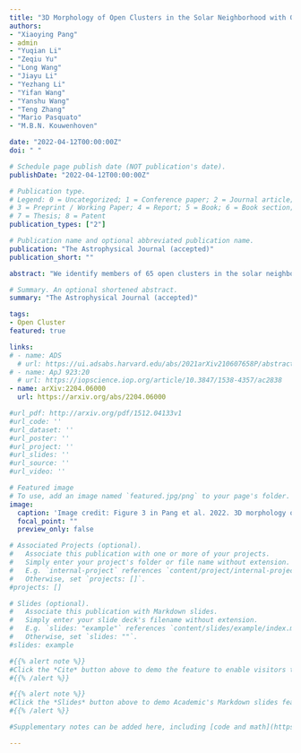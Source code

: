 ```yaml
---
title: "3D Morphology of Open Clusters in the Solar Neighborhood with Gaia EDR3 II: Hierarchical Star Formation Revealed by Spatial and Kinematic Substructures"
authors:
- "Xiaoying Pang"
- admin
- "Yuqian Li"
- "Zeqiu Yu"
- "Long Wang"
- "Jiayu Li"
- "Yezhang Li"
- "Yifan Wang"
- "Yanshu Wang"
- "Teng Zhang"
- "Mario Pasquato"
- "M.B.N. Kouwenhoven"

date: "2022-04-12T00:00:00Z"
doi: " "

# Schedule page publish date (NOT publication's date).
publishDate: "2022-04-12T00:00:00Z"

# Publication type.
# Legend: 0 = Uncategorized; 1 = Conference paper; 2 = Journal article;
# 3 = Preprint / Working Paper; 4 = Report; 5 = Book; 6 = Book section;
# 7 = Thesis; 8 = Patent
publication_types: ["2"]

# Publication name and optional abbreviated publication name.
publication: "The Astrophysical Journal (accepted)"
publication_short: ""

abstract: "We identify members of 65 open clusters in the solar neighborhood using the machine-learning algorithm StarGO based on Gaia EDR3 data. After adding members of twenty clusters from previous studies (Pang et al. 2021a,b; Li et al. 2021) we obtain 85 clusters, and study their morphology and kinematics. We classify the substructures outside the tidal radius into four categories: filamentary (f1) and fractal (f2) for clusters $<100$ Myr, and halo (h) and tidal-tail (t) for clusters $>100$ Myr. The kinematical substructures of f1-type clusters are elongated; these resemble the disrupted cluster Group X. Kinematic tails are distinct in t-type clusters, especially Pleiades. We identify 29 hierarchical groups in four young regions (Alessi 20, IC 348, LP 2373, LP 2442); ten among these are new. The hierarchical groups form filament networks. Two regions (Alessi 20, LP 2373) exhibit global \"orthogonal\" expansion (stellar motion perpendicular to the filament), which  might cause complete dispersal. Infalling-like flows (stellar motion along the filament) are found in UBC 31 and related hierarchical groups in the IC 348 region. Stellar groups in the LP 2442 region (LP 2442 gp 1-5) are spatially well-mixed but kinematically coherent. A merging process might be ongoing in the LP 2442 subgroups. For younger systems ($\lesssim 30$ Myr), the mean axis ratio, cluster mass and half-mass radius tend to increase with age values. These correlations between structural parameters may imply two dynamical processes occurring in the hierarchical formation scenario in young stellar groups: (1) filament dissolution and (2) sub-group mergers."

# Summary. An optional shortened abstract.
summary: "The Astrophysical Journal (accepted)"

tags:
- Open Cluster
featured: true

links:
# - name: ADS
  # url: https://ui.adsabs.harvard.edu/abs/2021arXiv210607658P/abstract
# - name: ApJ 923:20
  # url: https://iopscience.iop.org/article/10.3847/1538-4357/ac2838
- name: arXiv:2204.06000
  url: https://arxiv.org/abs/2204.06000

#url_pdf: http://arxiv.org/pdf/1512.04133v1
#url_code: ''
#url_dataset: ''
#url_poster: ''
#url_project: ''
#url_slides: ''
#url_source: ''
#url_video: ''

# Featured image
# To use, add an image named `featured.jpg/png` to your page's folder.
image:
  caption: 'Image credit: Figure 3 in Pang et al. 2022. 3D morphology of 85 open clusters in the solar neighborhood with the color of the cluster scaled with the logarithm of age. An interactive version of this figure is available at http://3doc-morphology.lowell.edu.'
  focal_point: ""
  preview_only: false

# Associated Projects (optional).
#   Associate this publication with one or more of your projects.
#   Simply enter your project's folder or file name without extension.
#   E.g. `internal-project` references `content/project/internal-project/index.md`.
#   Otherwise, set `projects: []`.
#projects: []

# Slides (optional).
#   Associate this publication with Markdown slides.
#   Simply enter your slide deck's filename without extension.
#   E.g. `slides: "example"` references `content/slides/example/index.md`.
#   Otherwise, set `slides: ""`.
#slides: example

#{{% alert note %}}
#Click the *Cite* button above to demo the feature to enable visitors to import publication metadata into their reference #management software.
#{{% /alert %}}

#{{% alert note %}}
#Click the *Slides* button above to demo Academic's Markdown slides feature.
#{{% /alert %}}

#Supplementary notes can be added here, including [code and math](https://sourcethemes.com/academic/docs/writing-markdown-#latex/).

---
```

